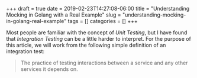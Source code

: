+++ 
draft = true
date = 2019-02-23T14:27:08-06:00
title = "Understanding Mocking in Golang with a Real Example"
slug = "understanding-mocking-in-golang-real-example" 
tags = []
categories = []
+++

Most people are familiar with the concept of *Unit Testing*, but I have found that *Integration Testing* can be a little harder to interpret. For the purpose of this article, we will work from the following simple definition of an integration test:

> The practice of testing interactions between a service and any other services it depends on.
